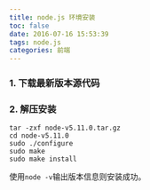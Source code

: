 ```yaml
---
title: node.js 环境安装
toc: false
date: 2016-07-16 15:53:39
tags: node.js
categories: 前端
---
```


### 1. 下载最新版本源代码

### 2. 解压安装
```
tar -zxf node-v5.11.0.tar.gz
cd node-v5.11.0
sudo ./configure
sudo make
sudo make install
```
使用`node -v`输出版本信息则安装成功。

